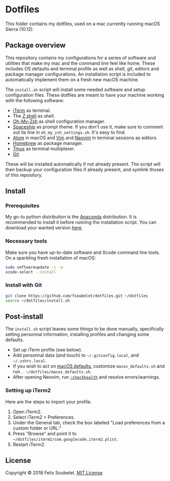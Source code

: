 # Dotfiles

This folder contains my dotfiles, used on a mac currently running macOS Sierra (10.12).


## Package overview

This repository contains my configurations for a series of software and utilities that make my mac and the command line feel like home. These includes OS defaults and terminal profile as well as shell, git, editors and package manager configurations. An installation script is included to automatically implement them on a fresh new macOS machine.

The `install.sh` script will install some needed software and setup configuration files.
These dotfiles are meant to have your machine working with the following software:

* [iTerm][iterm2] as terminal.
* The [Z shell][zsh] as shell.
* [Oh-My-Zsh][oh-my-zsh] as shell configuration manager.
* [Spaceship][spaceship] as prompt theme. If you don't use it, make sure to comment out its line in `oh_my_zsh_settings.sh`. It's easy to find.
* [Atom][atom] in macOS and [Vim][vim] and [Neovim][neovim] in terminal sessions as editors.
* [Homebrew][homebrew] as package manager.
* [Tmux][tmux] as terminal multiplexer.
* [Git][git]


These will be installed automatically if not already present. The script will then backup your configuration files if already present, and symlink thoses of this repository.

## Install

### Prerequisites

My go-to python distribution is the [Anaconda][anaconda] distribution. It is recommended to install it before running the installation script. You can download your wanted version [here][anacondadownload]. 

### Necessary tools

Make sure you have up-to-date software and Xcode command line tools. On a sparkling fresh installation of macOS:

```sh
sudo softwareupdate -i -a
xcode-select --install
```

### Install with Git

```sh
git clone https://github.com/fsoubelet/dotfiles.git ~/dotfiles
source ~/dotfiles/install.sh
```


## Post-install

The `install.sh` script leaves some things to be done manually, specifically setting personnal information, installing profiles and changing some defaults.

* Set up iTerm profile (see below).
* Add personnal data (and touch) to `~/.gitconfig.local`, and `~/.zshrc.local`.
* If you wish to act on [macOS defaults][macos-defaults], customize `macos_defaults.sh`
 and run `. ~/dotfiles/macos_defaults.sh`.
* After opening Neovim, run [`:checkhealth`][checkhealth] and resolve errors/warnings.


### Setting up iTerm2

Here are the steps to import your profile.

1. Open iTerm2.
1. Select iTerm2 > Preferences.
1. Under the General tab, check the box labeled "Load preferences from a custom folder or URL:"
1. Press "Browse" and point it to `~/dotfiles/iterm2/com.googlecode.iterm2.plist`.
1. Restart iTerm2.


## License

Copyright &copy; 2018 Felix Soubelet. [MIT License][license]

[anaconda]: https://www.anaconda.com/
[anacondadownload]: https://www.anaconda.com/download/#macos
[atom]: https://atom.io/
[brew-bundle]: https://github.com/Homebrew/homebrew-bundle
[checkhealth]: https://neovim.io/doc/user/pi_health.html#:checkhealth
[git]: https://git-scm.com/
[homebrew]: http://brew.sh
[iterm2]: https://www.iterm2.com/
[license]: https://github.com/fsoubelet/dotfiles/blob/master/LICENSE
[macos-defaults]: https://mths.be/macos
[neovim]: https://neovim.io/
[oh-my-zsh]: https://github.com/robbyrussell/oh-my-zsh
[spaceship]: https://github.com/denysdovhan/spaceship-prompt
[tmux]: https://github.com/tmux/tmux/wiki
[vim]: http://www.vim.org/
[zsh]: https://en.wikipedia.org/wiki/Z_shell
